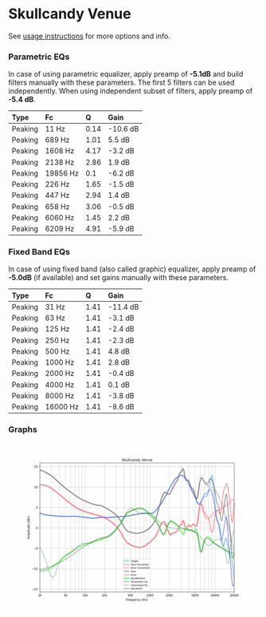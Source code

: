# Skullcandy Venue
See [usage instructions](https://github.com/jaakkopasanen/AutoEq#usage) for more options and info.

### Parametric EQs
In case of using parametric equalizer, apply preamp of **-5.1dB** and build filters manually
with these parameters. The first 5 filters can be used independently.
When using independent subset of filters, apply preamp of **-5.4 dB**.

| Type    | Fc       |    Q | Gain     |
|:--------|:---------|:-----|:---------|
| Peaking | 11 Hz    | 0.14 | -10.6 dB |
| Peaking | 689 Hz   | 1.01 | 5.5 dB   |
| Peaking | 1608 Hz  | 4.17 | -3.2 dB  |
| Peaking | 2138 Hz  | 2.86 | 1.9 dB   |
| Peaking | 19856 Hz | 0.1  | -6.2 dB  |
| Peaking | 226 Hz   | 1.65 | -1.5 dB  |
| Peaking | 447 Hz   | 2.94 | 1.4 dB   |
| Peaking | 658 Hz   | 3.06 | -0.5 dB  |
| Peaking | 6060 Hz  | 1.45 | 2.2 dB   |
| Peaking | 6209 Hz  | 4.91 | -5.9 dB  |

### Fixed Band EQs
In case of using fixed band (also called graphic) equalizer, apply preamp of **-5.0dB**
(if available) and set gains manually with these parameters.

| Type    | Fc       |    Q | Gain     |
|:--------|:---------|:-----|:---------|
| Peaking | 31 Hz    | 1.41 | -11.4 dB |
| Peaking | 63 Hz    | 1.41 | -3.1 dB  |
| Peaking | 125 Hz   | 1.41 | -2.4 dB  |
| Peaking | 250 Hz   | 1.41 | -2.3 dB  |
| Peaking | 500 Hz   | 1.41 | 4.8 dB   |
| Peaking | 1000 Hz  | 1.41 | 2.8 dB   |
| Peaking | 2000 Hz  | 1.41 | -0.4 dB  |
| Peaking | 4000 Hz  | 1.41 | 0.1 dB   |
| Peaking | 8000 Hz  | 1.41 | -3.8 dB  |
| Peaking | 16000 Hz | 1.41 | -8.6 dB  |

### Graphs
![](./Skullcandy%20Venue.png)